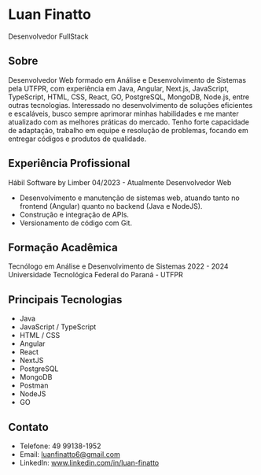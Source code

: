 # Luan Finatto
Desenvolvedor FullStack

## Sobre
Desenvolvedor Web formado em Análise e Desenvolvimento de Sistemas pela UTFPR, com experiência em Java, Angular, Next.js, JavaScript, TypeScript, HTML, CSS, React, GO, PostgreSQL, MongoDB, Node.js, entre outras tecnologias. Interessado no desenvolvimento de soluções eficientes e escaláveis, busco sempre aprimorar minhas habilidades e me manter atualizado com as melhores práticas do mercado. Tenho forte capacidade de adaptação, trabalho em equipe e resolução de problemas, focando em entregar códigos e produtos de qualidade.

## Experiência Profissional
Hábil Software by Limber
04/2023 - Atualmente
Desenvolvedor Web

- Desenvolvimento e manutenção de sistemas web, atuando tanto no frontend (Angular) quanto no backend (Java e NodeJS).
- Construção e integração de APIs.
- Versionamento de código com Git.

## Formação Acadêmica
Tecnólogo em Análise e Desenvolvimento de Sistemas
2022 - 2024
Universidade Tecnológica Federal do Paraná - UTFPR

## Principais Tecnologias
- Java
- JavaScript / TypeScript
- HTML / CSS
- Angular
- React
- NextJS
- PostgreSQL
- MongoDB
- Postman
- NodeJS
- GO

## Contato
- Telefone: 49 99138-1952
- Email: luanfinatto6@gmail.com
- LinkedIn: www.linkedin.com/in/luan-finatto
